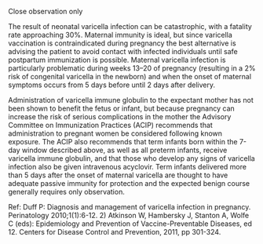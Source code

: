 Close observation only

The result of neonatal varicella infection can be catastrophic, with a fatality rate approaching 30%. Maternal immunity is ideal, but since varicella vaccination is contraindicated during pregnancy the best alternative is advising the patient to avoid contact with infected individuals until safe postpartum immunization is possible. Maternal varicella infection is particularly problematic during weeks 13–20 of pregnancy (resulting in a 2% risk of congenital varicella in the newborn) and when the onset of maternal symptoms occurs from 5 days before until 2 days after delivery.

Administration of varicella immune globulin to the expectant mother has not been shown to benefit the fetus or infant, but because pregnancy can increase the risk of serious complications in the mother the Advisory Committee on Immunization Practices (ACIP) recommends that administration to pregnant women be considered following known exposure. The ACIP also recommends that term infants born within the 7-day window described above, as well as all preterm infants, receive varicella immune globulin, and that those who develop any signs of varicella infection also be given intravenous acyclovir. Term infants delivered more than 5 days after the onset of maternal varicella are thought to have adequate passive immunity for protection and the expected benign course generally requires only observation.

Ref:  Duff P: Diagnosis and management of varicella infection in pregnancy. Perinatology 2010;1(1):6-12.  2) Atkinson W,
Hambersky J, Stanton A, Wolfe C (eds): Epidemiology and Prevention of Vaccine-Preventable Diseases, ed 12. Centers
for Disease Control and Prevention, 2011, pp 301-324.